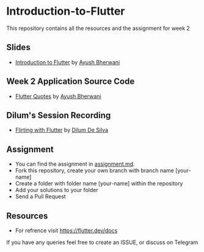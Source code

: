 # Introduction-to-Flutter
This repository contains all the resources and the assignment for week 2

## Slides

- [Introduction to Flutter](https://bit.ly/2Y5vFmr) by [Ayush Bherwani](https://github.com/AyushBherwani1998)

## Week 2 Application Source Code
- [Flutter Quotes](./flutter_bootcamp_week_2) by [Ayush Bherwani](https://github.com/AyushBherwani1998)

## Dilum's Session Recording
- [Flirting with Flutter](https://www.youtube.com/watch?v=PmNfNZ6QzOM&t=68s) by [Dilum De Silva](https://github.com/dilum1995)

## Assignment
- You can find the assignment in [assignment.md](./assignment.md).
- Fork this repository, create your own branch with branch name [your-name]
- Create a folder with folder name [your-name] within the repository
- Add your solutions to your folder
- Send a Pull Request


## Resources
- For refrence visit https://flutter.dev/docs

If you have any queries feel free to create an ISSUE, or discuss on Telegram
